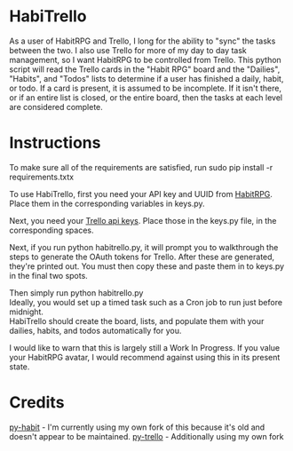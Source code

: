 HabiTrello
==========

As a user of HabitRPG and Trello, I long for the ability to "sync" the tasks between the two. I also use Trello for more of my day to day task management, so I want HabitRPG to be controlled from Trello. This python script will read the Trello cards in the "Habit RPG" board and the "Dailies", "Habits", and "Todos" lists to determine if a user has finished a daily, habit, or todo. If a card is present, it is assumed to be incomplete. If it isn't there, or if an entire list is closed, or the entire board, then the tasks at each level are considered complete. 

Instructions
============

To make sure all of the requirements are satisfied, run
   sudo pip install -r requirements.txtx

To use HabiTrello, first you need your API key and UUID from [HabitRPG](https://habitrpg.com/#/options/settings/api). Place them in the corresponding variables in keys.py.

Next, you need your [Trello api keys](https://trello.com/1/appKey/generate). Place those in the keys.py file, in the corresponding spaces.

Next, if you run python habitrello.py, it will prompt you to walkthrough the steps to generate the OAuth tokens for Trello. After these are generated, they're printed out. You must then copy these and paste them in to keys.py in the final two spots.

Then simply run python habitrello.py  
Ideally, you would set up a timed task such as a Cron job to run just before midnight.  
HabiTrello should create the board, lists, and populate them with your dailies, habits, and todos automatically
for you.

I would like to warn that this is largely still a Work In Progress. If you value your HabitRPG avatar, I would recommend against using this in its present state.

Credits
=======
[py-habit](https://github.com/elssar/pyhabit) - I'm currently using my own fork of this
because it's old and doesn't appear to be maintained.
[py-trello](https://github.com/sarumont/py-trello) - Additionally using my own fork
